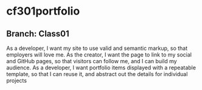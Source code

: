# cf301portfolio

## Branch: Class01
As a developer, I want my site to use valid and semantic markup, so that employers will love me.
As the creator, I want the page to link to my social and GitHub pages, so that visitors can follow me, and I can build my audience.
As a developer, I want portfolio items displayed with a repeatable template, so that I can reuse it, and abstract out the details for individual projects
